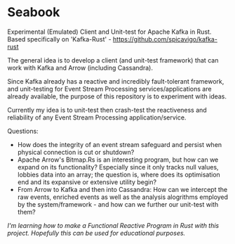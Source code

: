 # Seabook
Experimental (Emulated) Client and Unit-test for Apache Kafka in Rust. Based specifically on 'Kafka-Rust' - https://github.com/spicavigo/kafka-rust

The general idea is to develop a client (and unit-test framework) that can work with Kafka and Arrow (including Cassandra).

Since Kafka already has a reactive and incredibly fault-tolerant framework, and unit-testing for Event Stream Processing services/applications are already available, the purpose of this repository is to experiment with ideas.

Currently my idea is to unit-test then crash-test the reactiveness and reliability of any Event Stream Processing application/service.

Questions:
- How does the integrity of an event stream safeguard and persist when physical connection is cut or shutdown?
- Apache Arrow's Bitmap.Rs is an interesting program, but how can we expand on its functionality? Especially since it only tracks null values, lobbies data into an array; the question is, where does its optimisation end and its expansive or extensive utility begin?
- From Arrow to Kafka and then into Cassandra: How can we intercept the raw events, enriched events as well as the analysis alogrithms employed by the system/framework - and how can we further our unit-test with them?

*I'm learning how to make a Functional Reactive Program in Rust with this project.
Hopefully this can be used for educational purposes.*
